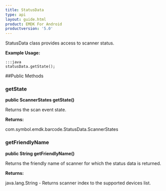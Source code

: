 ```yaml
---
title: StatusData
type: api
layout: guide.html
product: EMDK For Android
productversion: '5.0'
---
```



StatusData class provides access to scanner status.
 
 

**Example Usage:**
	
	:::java	
	statusData.getState();


##Public Methods

### getState

**public ScannerStates getState()**

Returns the scan event state.

**Returns:**

com.symbol.emdk.barcode.StatusData.ScannerStates

### getFriendlyName

**public String getFriendlyName()**

Returns the friendly name of scanner for which the status data is returned.

**Returns:**

java.lang.String - Returns scanner index to the supported devices list.


